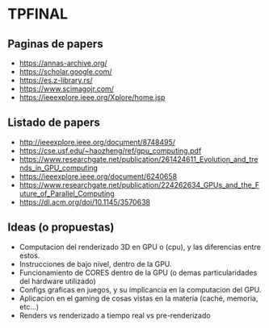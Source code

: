 # TPFINAL

## Paginas de papers
* https://annas-archive.org/
* https://scholar.google.com/
* https://es.z-library.rs/
* https://www.scimagojr.com/
* https://ieeexplore.ieee.org/Xplore/home.jsp

## Listado de papers
* http://ieeexplore.ieee.org/document/8748495/
* https://cse.usf.edu/~haozheng/ref/gpu_computing.pdf
* https://www.researchgate.net/publication/261424611_Evolution_and_trends_in_GPU_computing
* https://ieeexplore.ieee.org/document/6240658
* https://www.researchgate.net/publication/224262634_GPUs_and_the_Future_of_Parallel_Computing
* https://dl.acm.org/doi/10.1145/3570638

## Ideas (o propuestas)
* Computacion del renderizado 3D en GPU o (cpu), y las diferencias entre estos.
* Instrucciones de bajo nivel, dentro de la GPU.
* Funcionamiento de CORES dentro de la GPU (o demas particularidades del hardware utilizado)
* Configs graficas en juegos, y su implicancia en la computacion del GPU.
* Aplicacion en el gaming de cosas vistas en la materia (caché, memoria, etc...)
* Renders vs renderizado a tiempo real vs pre-renderizado 
  
